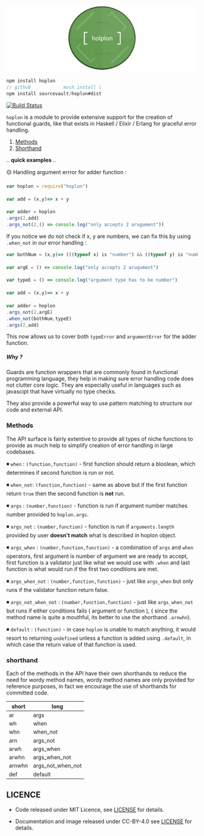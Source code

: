 
![](https://raw.githubusercontent.com/sourcevault/hoplon/dev/logo.jpg)
<!-- ![](./logo.jpg) -->

```js
npm install hoplon
// github            much install |
npm install sourcevault/hoplon#dist
```

[![Build Status](https://travis-ci.org/sourcevault/hoplon.svg?branch=dev)](https://travis-ci.org/sourcevault/hoplon)

`hoplon` is a module to provide extensive support for the creation of functional guards, like that exists in Haskell / Elixir / Erlang for graceful error handling.

1. [Methods](#methods)
1. [Shorthand](#shorthand)

.. **quick examples** ..

🟡 Handling argument errror for adder function :
```js
var hoplon = require("hoplon")

var add = (x,y)=> x + y

var adder = hoplon
.args(2,add)
.args_not(2,() => console.log("only accepts 2 arugument"))
```

If you notice we do not check if x, y are numbers, we can fix this by using `.when_not` in our error handling :

```js
var bothNum = (x,y)=> (((typeof x) is "number") && ((typeof y) is "number"))

var argE = () => console.log("only accepts 2 arugument")

var typeE = () => console.log("argument type has to be number")

var add = (x,y)=> x + y

var adder = hoplon
.args_not(2,argE)
.when_not(bothNum,typeE)
.args(2,add)
```
This now allows us to cover both `typeError` and `argumentError` for the adder function.

##### *Why ?*

Guards are function wrappers that are commonly found in functional programming language, they help in making sure error handling code does not clutter core logic. They are especially useful in languages such as javascipt that have virtually no type checks.

They also provide a powerful way to use pattern matching to structure our code and external API.

### Methods

The API surface is fairly extentive to provide all types of niche functions to provide as much help to simplify creation of error handling in large codebases.

◾️ `when` : `(function,function)` - first function should return a bloolean, which determines if second function is run or not.

◾️ `when_not`: `(function,function)` - same as above but if the first function return `true` then the second function is **not** run.

◾️ `args` : `(number,function)` - function is run if argument number matches number provided to `hoplon.args`.

◾️ `args_not` : `(number,function)` - function is run if `arguments.length` provided by user **doesn't match** what is described in hoplon object.

◾️ `args_when` : `(number,function,function)` - a combination of `args` and `when` operators, first argument is number of argument we are ready to accept, first function is a validator just like what we would use with `.when` and last function is what would run if the first two conditions are met.

◾️ `args_when_not` : `(number,function,function)` - just like `args_when` but only runs if the validator function return false.

◾️ `args_not_when_not` : `(number,function,function)` - just like `args_when_not` but runs if either conditions fails ( argument or function ), ( since the method name is quite a mouthful, its better to use the shorthand `.arnwhn`).

◾️ `default` : `(function)` - in case `hoplon` is unable to match anything, it would resort to returning `undefined` unless a function is added using `.default`, in which case the return value of that function is used.

### shorthand

Each of the methods in the API have their own shorthands to reduce the need for wordy method names, wordy method names are only provided for reference purposes, in fact we encourage the use of shorthands for committed code.

| short  | long              |
|--------|-------------------|
| ar     | args              |
| wh     | when              |
| whn    | when_not          |
| arn    | args_not          |
| arwh   | args_when         |
| arwhn  | args_when_not     |
| arnwhn | args_not_when_not |
| def    | default           |

## LICENCE

- Code released under MIT Licence, see [LICENSE](https://github.com/sourcevault/hoplon/blob/dist/LICENCE) for details.

- Documentation and image released under CC-BY-4.0 see [LICENSE](https://github.com/sourcevault/hoplon/blob/dev/LICENCE1) for details.

